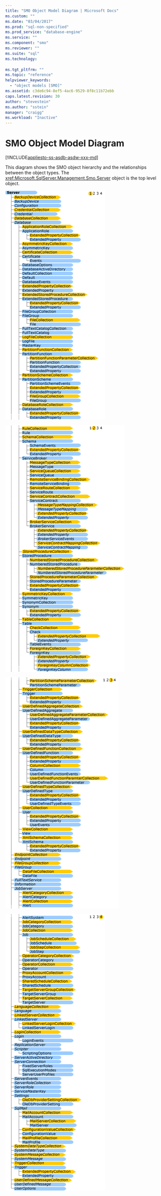 ```yaml
---
title: "SMO Object Model Diagram | Microsoft Docs"
ms.custom: ""
ms.date: "03/04/2017"
ms.prod: "sql-non-specified"
ms.prod_service: "database-engine"
ms.service: ""
ms.component: "smo"
ms.reviewer: ""
ms.suite: "sql"
ms.technology: 

ms.tgt_pltfrm: ""
ms.topic: "reference"
helpviewer_keywords: 
  - "object models [SMO]"
ms.assetid: c3de6c94-8ef5-4ac6-9529-8f8c11b72ebb
caps.latest.revision: 30
author: "stevestein"
ms.author: "sstein"
manager: "craigg"
ms.workload: "Inactive"
---
```

# SMO Object Model Diagram
[!INCLUDE[appliesto-ss-asdb-asdw-xxx-md](../../../includes/appliesto-ss-asdb-asdw-xxx-md.md)]

  This diagram shows the SMO object hierarchy and the relationships between the object types. The <xref:Microsoft.SqlServer.Management.Smo.Server> object is the top level object.  
  
 ![Diagram that shows the hierarchical relationships](../../relational-databases/server-management-objects-smo/media/object-diagram.gif "Diagram that shows the hierarchical relationships")  
  
 ![Object model, tree view showing the hierarchy](../../relational-databases/server-management-objects-smo/media/object-diagram-02.gif "Object model, tree view showing the hierarchy")  
  
 ![Object model, tree view showing the hierarchy](../../relational-databases/server-management-objects-smo/media/object-diagram-03.gif "Object model, tree view showing the hierarchy")  
  
 ![Object model, tree view showing the hierarchy](../../relational-databases/server-management-objects-smo/media/object-diagram-04.gif "Object model, tree view showing the hierarchy")  
  
  
